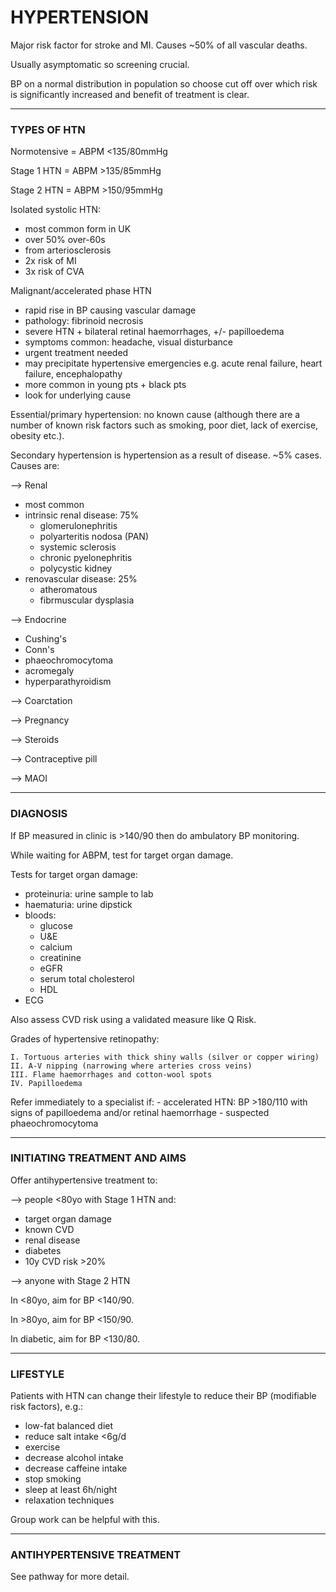 # HYPERTENSION

Major risk factor for stroke and MI. Causes ~50% of all vascular deaths.

Usually asymptomatic so screening crucial.

BP on a normal distribution in population so choose cut off over which risk is significantly increased and benefit of treatment is clear.

______________________

### TYPES OF HTN 

Normotensive = ABPM <135/80mmHg

Stage 1 HTN = ABPM >135/85mmHg

Stage 2 HTN = ABPM >150/95mmHg

Isolated systolic HTN:

- most common form in UK
- over 50% over-60s
- from arteriosclerosis
- 2x risk of MI
- 3x risk of CVA

Malignant/accelerated phase HTN

- rapid rise in BP causing vascular damage
- pathology: fibrinoid necrosis
- severe HTN + bilateral retinal haemorrhages, +/- papilloedema
- symptoms common: headache, visual disturbance
- urgent treatment needed
- may precipitate hypertensive emergencies e.g. acute renal failure, heart failure, encephalopathy
- more common in young pts + black pts
- look for underlying cause

Essential/primary hypertension: no known cause (although there are a number of known risk factors such as smoking, poor diet, lack of exercise, obesity etc.). 

Secondary hypertension is hypertension as a result of disease. ~5% cases. Causes are:

—> Renal

- most common
- intrinsic renal disease: 75%
	- glomerulonephritis
	- polyarteritis nodosa (PAN)
	- systemic sclerosis
	- chronic pyelonephritis
	- polycystic kidney
- renovascular disease: 25%
	- atheromatous
	- fibrmuscular dysplasia

—> Endocrine

- Cushing's
- Conn's
- phaeochromocytoma
- acromegaly
- hyperparathyroidism

—> Coarctation

—> Pregnancy

—> Steroids

—> Contraceptive pill

—> MAOI

______________________

### DIAGNOSIS

If BP measured in clinic is >140/90 then do ambulatory BP monitoring.

While waiting for ABPM, test for target organ damage.

Tests for target organ damage:

- proteinuria: urine sample to lab
- haematuria: urine dipstick
- bloods:
	- glucose
	- U&E
	- calcium
	- creatinine
	- eGFR
	- serum total cholesterol
	- HDL
- ECG

Also assess CVD risk using a validated measure like Q Risk.

Grades of hypertensive retinopathy:

	I. Tortuous arteries with thick shiny walls (silver or copper wiring)
	II. A-V nipping (narrowing where arteries cross veins)
	III. Flame haemorrhages and cotton-wool spots
	IV. Papilloedema


Refer immediately to a specialist if:
	- accelerated HTN: BP >180/110 with signs of papilloedema and/or retinal haemorrhage
	- suspected phaeochromocytoma 

______________________

### INITIATING TREATMENT AND AIMS

Offer antihypertensive treatment to:

—> people <80yo with Stage 1 HTN and:

- target organ damage
- known CVD
- renal disease
- diabetes
- 10y CVD risk >20%

—> anyone with Stage 2 HTN


In <80yo, aim for BP <140/90.

In >80yo, aim for BP <150/90.

In diabetic, aim for BP <130/80.

______________________

### LIFESTYLE

Patients with HTN can change their lifestyle to reduce their BP (modifiable risk factors), e.g.:
	
- low-fat balanced diet
- reduce salt intake <6g/d
- exercise
- decrease alcohol intake
- decrease caffeine intake
- stop smoking
- sleep at least 6h/night
- relaxation techniques


Group work can be helpful with this.


______________________

### ANTIHYPERTENSIVE TREATMENT

See pathway for more detail.


